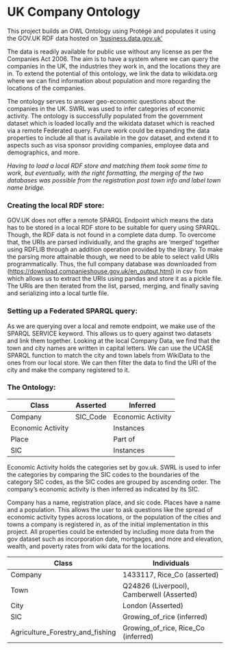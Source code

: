 # UK Company Ontology

This project builds an OWL Ontology using
Protégé and populates it using the GOV.UK RDF data hosted on [‘business.data.gov.uk’](business.data.gov.uk)


The data is readily available for public use without any license as per the
Companies Act 2006. The aim is to have a system where we can query the companies in the
UK, the industries they work in, and the locations they are in. To extend the potential of this
ontology, we link the data to wikidata.org where we can find information about population
and more regarding the locations of the companies.

The ontology serves to answer geo-economic questions about the companies in
the UK. SWRL was used to infer categories of economic activity. The ontology is successfully 
populated from the government dataset which is loaded locally and the wikidata dataset which is reached via 
a remote Federated query. Future work could be expanding the data properties to include all that is
available in the gov dataset, and extend it to aspects such as visa sponsor providing
companies, employee data and demographics, and more.

_Having to load a local RDF store and matching them took some time to work, but
eventually, with the right formatting, the merging of the two databases was possible from
the registration post town info and label town name bridge._

### Creating the local RDF store:
GOV.UK does not offer a remote SPARQL Endpoint which means the data has to be stored in
a local RDF store to be suitable for query using SPARQL. Though, the RDF data is not found in
a complete data dump. To overcome that, the URIs are parsed individually, and the graphs
are ‘merged’ together using RDFLIB through an addition operation provided by the library.
To make the parsing more attainable though, we need to be able to select valid URIs
programmatically. Thus, the full company database was downloaded from
(https://download.companieshouse.gov.uk/en_output.html) in csv from which allows us to
extract the URIs using pandas and store it as a pickle file. The URIs are then iterated from
the list, parsed, merging, and finally saving and serializing into a local turtle file. 

### Setting up a Federated SPARQL query:
As we are querying over a local and remote endpoint, we make use of the SPARQL SERVICE
keyword. This allows us to query against two datasets and link them together. Looking at the
local Company Data, we find that the town and city names are written in capital letters. We
can use the UCASE SPARQL function to match the city and town labels from WikiData to the
ones from our local store. We can then filter the data to find the URI of the city and make
the company registered to it. 

### The Ontology: 
|**Class**         |**Asserted**|**Inferred**     |
|------------------|------------|-----------------|
|Company           |SIC_Code    |Economic Activity|
|Economic Activity |            |Instances        |
|Place             |            |Part of          |
|SIC               |            |Instances        |

Economic Activity holds the categories set by gov.uk. SWRL is used to infer the categories by
comparing the SIC codes to the boundaries of the category SIC codes, as the SIC codes are
grouped by ascending order. The company’s economic activity is then inferred as indicated
by its SIC. 

Company has a name, registration place, and sic code. Places have a name and a population.
This allows the user to ask questions like the spread of economic activity types across
locations, or the population of the cities and towns a company is registered in, as of the
initial implementation in this project. All properties could be extended by including more
data from the gov dataset such as incorporation date, mortgages, and more and elevation,
wealth, and poverty rates from wiki data for the locations.

|**Class**                       |**Individuals**                          |
|--------------------------------|-----------------------------------------|
|Company                         |1433117, Rice_Co (asserted)              |
|Town                            |Q24826 (Liverpool), Camberwell (Asserted)|
|City                            |London (Asserted)                        |
|SIC                             |Growing_of_rice (inferred)               |
|Agriculture_Forestry_and_fishing|Growing_of_rice, Rice_Co (inferred)      |









